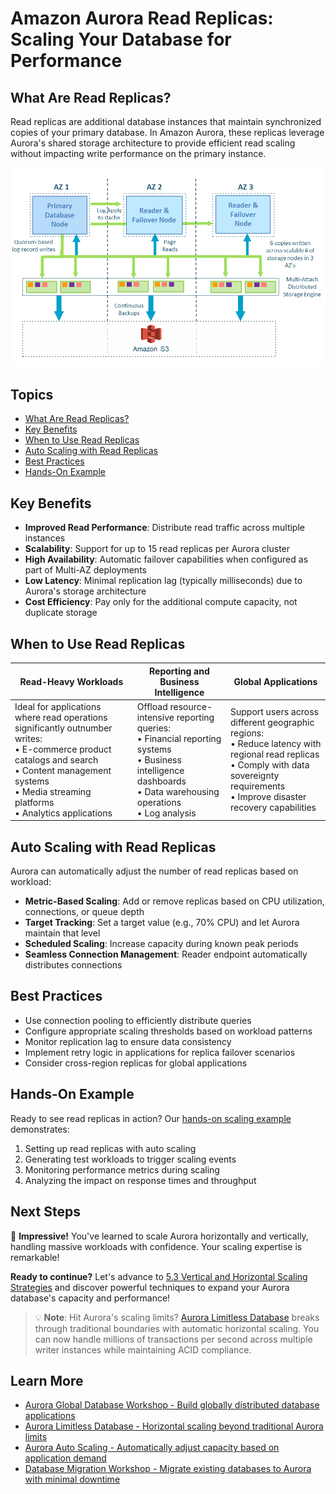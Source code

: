 # Amazon Aurora Read Replicas: Scaling Your Database for Performance

## What Are Read Replicas?

Read replicas are additional database instances that maintain synchronized copies of your primary database. In Amazon Aurora, these replicas leverage Aurora's shared storage architecture to provide efficient read scaling without impacting write performance on the primary instance.

![Read Replica Architecture](../../7_Break_Free_from_Everything_in_One_Database_Trap_A_Journey_to_Purpose_Built_AWS_Databases/images/7.1-database-blog-architecture.png)

## Topics

- [What Are Read Replicas?](#what-are-read-replicas?)
- [Key Benefits](#key-benefits)
- [When to Use Read Replicas](#when-to-use-read-replicas)
- [Auto Scaling with Read Replicas](#auto-scaling-with-read-replicas)
- [Best Practices](#best-practices)
- [Hands-On Example](#hands-on-example)

## Key Benefits

- **Improved Read Performance**: Distribute read traffic across multiple instances
- **Scalability**: Support for up to 15 read replicas per Aurora cluster
- **High Availability**: Automatic failover capabilities when configured as part of Multi-AZ deployments
- **Low Latency**: Minimal replication lag (typically milliseconds) due to Aurora's storage architecture
- **Cost Efficiency**: Pay only for the additional compute capacity, not duplicate storage

## When to Use Read Replicas

| Read-Heavy Workloads | Reporting and Business Intelligence | Global Applications |
|----------------------|------------------------------------|--------------------|
| Ideal for applications where read operations significantly outnumber writes: <br>• E-commerce product catalogs and search<br>• Content management systems<br>• Media streaming platforms<br>• Analytics applications | Offload resource-intensive reporting queries: <br>• Financial reporting systems<br>• Business intelligence dashboards<br>• Data warehousing operations<br>• Log analysis | Support users across different geographic regions: <br>• Reduce latency with regional read replicas<br>• Comply with data sovereignty requirements<br>• Improve disaster recovery capabilities |

## Auto Scaling with Read Replicas

Aurora can automatically adjust the number of read replicas based on workload:

- **Metric-Based Scaling**: Add or remove replicas based on CPU utilization, connections, or queue depth
- **Target Tracking**: Set a target value (e.g., 70% CPU) and let Aurora maintain that level
- **Scheduled Scaling**: Increase capacity during known peak periods
- **Seamless Connection Management**: Reader endpoint automatically distributes connections

## Best Practices

- Use connection pooling to efficiently distribute queries
- Configure appropriate scaling thresholds based on workload patterns
- Monitor replication lag to ensure data consistency
- Implement retry logic in applications for replica failover scenarios
- Consider cross-region replicas for global applications

## Hands-On Example

Ready to see read replicas in action? Our [hands-on scaling example](./read-replica-scaling-example.ipynb) demonstrates:

1. Setting up read replicas with auto scaling
2. Generating test workloads to trigger scaling events
3. Monitoring performance metrics during scaling
4. Analyzing the impact on response times and throughput

## Next Steps

🎉 **Impressive!** You've learned to scale Aurora horizontally and vertically, handling massive workloads with confidence. Your scaling expertise is remarkable!

**Ready to continue?** Let's advance to [5.3 Vertical and Horizontal Scaling Strategies](../5.3_Vertical_and_Horizontal_Scaling_Strategies) and discover powerful techniques to expand your Aurora database's capacity and performance!

> 💡 **Note**: Hit Aurora\'s scaling limits? [Aurora Limitless Database](https://docs.aws.amazon.com/AmazonRDS/latest/AuroraUserGuide/limitless.html) breaks through traditional boundaries with automatic horizontal scaling. You can now handle millions of transactions per second across multiple writer instances while maintaining ACID compliance.

## Learn More

- [Aurora Global Database Workshop - Build globally distributed database applications](https://catalog.workshops.aws/apgimmday/en-US/high-availability-and-durability/aurora-global-db)
- [Aurora Limitless Database - Horizontal scaling beyond traditional Aurora limits](https://docs.aws.amazon.com/AmazonRDS/latest/AuroraUserGuide/limitless.html)
- [Aurora Auto Scaling - Automatically adjust capacity based on application demand](https://docs.aws.amazon.com/AmazonRDS/latest/AuroraUserGuide/Aurora.Integrating.AutoScaling.html)
- [Database Migration Workshop - Migrate existing databases to Aurora with minimal downtime](https://immersionday.com/dms)
